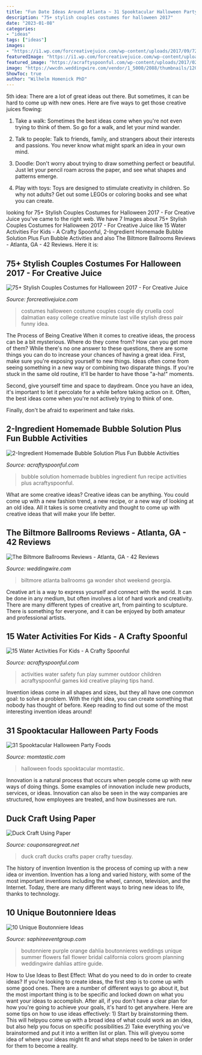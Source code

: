 ```yaml
---
title: "Fun Date Ideas Around Atlanta ~ 31 Spooktacular Halloween Party Foods"
description: "75+ stylish couples costumes for halloween 2017"
date: "2023-01-08"
categories:
- "ideas"
tags: ["ideas"]
images:
- "https://i1.wp.com/forcreativejuice.com/wp-content/uploads/2017/09/72-couple-costume-ideas-for-halloween.jpg?fit=600%2C829&amp;ssl=1"
featuredImage: "https://i1.wp.com/forcreativejuice.com/wp-content/uploads/2017/09/72-couple-costume-ideas-for-halloween.jpg?fit=600%2C829&amp;ssl=1"
featured_image: "https://acraftyspoonful.com/wp-content/uploads/2017/02/Water-Activities-Kids-Will-Love.png"
image: "https://wwcdn.weddingwire.com/vendor/1_5000/2088/thumbnails/1200x1200_1371649423145-rrblog25.jpg"
ShowToc: true
author: "Wilhelm Homenick PhD"
---
```



5th idea:
There are a lot of great ideas out there. But sometimes, it can be hard to come up with new ones. Here are five ways to get those creative juices flowing:
1. Take a walk: Sometimes the best ideas come when you're not even trying to think of them. So go for a walk, and let your mind wander.

2. Talk to people: Talk to friends, family, and strangers about their interests and passions. You never know what might spark an idea in your own mind.

3. Doodle: Don't worry about trying to draw something perfect or beautiful. Just let your pencil roam across the paper, and see what shapes and patterns emerge.

4. Play with toys: Toys are designed to stimulate creativity in children. So why not adults? Get out some LEGOs or coloring books and see what you can create.

	

		
looking for 75+ Stylish Couples Costumes for Halloween 2017 - For Creative Juice you've came to the right web. We have 7 Images about 75+ Stylish Couples Costumes for Halloween 2017 - For Creative Juice like 15 Water Activities For Kids - A Crafty Spoonful, 2-Ingredient Homemade Bubble Solution Plus Fun Bubble Activities and also The Biltmore Ballrooms Reviews - Atlanta, GA - 42 Reviews. Here it is:
		
    
## 75+ Stylish Couples Costumes For Halloween 2017 - For Creative Juice

<img loading=lazy src="https://i1.wp.com/forcreativejuice.com/wp-content/uploads/2017/09/72-couple-costume-ideas-for-halloween.jpg?fit=600%2C829&amp;ssl=1" onerror="this.onerror=null;this.src='https://tse4.mm.bing.net/th?id=OIP.gNwP2VqXPqRCY0-rLcXxhwHaKO&amp;pid=15.1';" alt="75+ Stylish Couples Costumes for Halloween 2017 - For Creative Juice">

_Source: forcreativejuice.com_

>costumes halloween costume couples couple diy cruella cool dalmatian easy college creative minute last ville stylish dress pair funny idea. 

	

The Process of Being Creative
When it comes to creative ideas, the process can be a bit mysterious. Where do they come from? How can you get more of them? While there's no one answer to these questions, there are some things you can do to increase your chances of having a great idea.
First, make sure you're exposing yourself to new things. Ideas often come from seeing something in a new way or combining two disparate things. If you're stuck in the same old routine, it'll be harder to have those "a-ha!" moments.

 Second, give yourself time and space to daydream. Once you have an idea, it's important to let it percolate for a while before taking action on it. Often, the best ideas come when you're not actively trying to think of one.

Finally, don't be afraid to experiment and take risks.

    
## 2-Ingredient Homemade Bubble Solution Plus Fun Bubble Activities

<img loading=lazy src="https://acraftyspoonful.com/wp-content/uploads/2017/02/2-Ingredient-Homemade-Bubble-Solution-and-other-awesome-ways-to-use-bubbles.jpg" onerror="this.onerror=null;this.src='https://tse4.mm.bing.net/th?id=OIP.t_j_b-GsN5yVX8LJa-oGFQHaLM&amp;pid=15.1';" alt="2-Ingredient Homemade Bubble Solution Plus Fun Bubble Activities">

_Source: acraftyspoonful.com_

>bubble solution homemade bubbles ingredient fun recipe activities plus acraftyspoonful. 

	

What are some creative ideas?
Creative ideas can be anything. You could come up with a new fashion trend, a new recipe, or a new way of looking at an old idea. All it takes is some creativity and thought to come up with creative ideas that will make your life better.

    
## The Biltmore Ballrooms Reviews - Atlanta, GA - 42 Reviews

<img loading=lazy src="https://wwcdn.weddingwire.com/vendor/1_5000/2088/thumbnails/1200x1200_1371649423145-rrblog25.jpg" onerror="this.onerror=null;this.src='https://tse2.mm.bing.net/th?id=OIP.0rj0PVVBTmSrl6BiYr0BigHaE8&amp;pid=15.1';" alt="The Biltmore Ballrooms Reviews - Atlanta, GA - 42 Reviews">

_Source: weddingwire.com_

>biltmore atlanta ballrooms ga wonder shot weekend georgia. 

	

Creative art is a way to express yourself and connect with the world. It can be done in any medium, but often involves a lot of hard work and creativity. There are many different types of creative art, from painting to sculpture. There is something for everyone, and it can be enjoyed by both amateur and professional artists.

    
## 15 Water Activities For Kids - A Crafty Spoonful

<img loading=lazy src="https://acraftyspoonful.com/wp-content/uploads/2017/02/Water-Activities-Kids-Will-Love.png" onerror="this.onerror=null;this.src='https://tse1.mm.bing.net/th?id=OIP.usPUv4Rm2maXZeQ69nndcwHaO0&amp;pid=15.1';" alt="15 Water Activities For Kids - A Crafty Spoonful">

_Source: acraftyspoonful.com_

>activities water safety fun play summer outdoor children acraftyspoonful games kid creative playing tips hand. 

	

Invention ideas come in all shapes and sizes, but they all have one common goal: to solve a problem. With the right idea, you can create something that nobody has thought of before. Keep reading to find out some of the most interesting invention ideas around!

    
## 31 Spooktacular Halloween Party Foods

<img loading=lazy src="https://cdn3-www.momtastic.com/assets/uploads/2014/10/bloodysmores.jpg" onerror="this.onerror=null;this.src='https://tse3.mm.bing.net/th?id=OIP.lc3vsoIq6XVZ87m4nsjydAHaFj&amp;pid=15.1';" alt="31 Spooktacular Halloween Party Foods">

_Source: momtastic.com_

>halloween foods spooktacular momtastic. 

	

Innovation is a natural process that occurs when people come up with new ways of doing things. Some examples of innovation include new products, services, or ideas. Innovation can also be seen in the way companies are structured, how employees are treated, and how businesses are run.

    
## Duck Craft Using Paper

<img loading=lazy src="http://couponsaregreat.net/wp-content/uploads/2010/08/ducks.jpg" onerror="this.onerror=null;this.src='https://tse1.mm.bing.net/th?id=OIP.zcoOkZTndOmFeIr5epi9VwHaEW&amp;pid=15.1';" alt="Duck Craft Using Paper">

_Source: couponsaregreat.net_

>duck craft ducks crafts paper crafty tuesday. 

	

The history of invention
Invention is the process of coming up with a new idea or invention. Invention has a long and varied history, with some of the most important inventions including the wheel, cannon, television, and the Internet. Today, there are many different ways to bring new ideas to life, thanks to technology.

    
## 10 Unique Boutonniere Ideas

<img loading=lazy src="http://www.saphireeventgroup.com/wp-content/uploads/files/8414/5694/2699/unique_boutonniere_6.jpg" onerror="this.onerror=null;this.src='https://tse4.mm.bing.net/th?id=OIP.F8xt2Ds5SLMLM8OyPekDFgAAAA&amp;pid=15.1';" alt="10 Unique Boutonniere Ideas">

_Source: saphireeventgroup.com_

>boutonniere purple orange dahlia boutonnieres weddings unique summer flowers fall flower bridal california colors groom planning weddingwire dahlias attire guide. 

	

How to Use Ideas to Best Effect: What do you need to do in order to create ideas?
If you're looking to create ideas, the first step is to come up with some good ones. There are a number of different ways to go about it, but the most important thing is to be specific and locked down on what you want your ideas to accomplish. After all, if you don't have a clear plan for how you're going to achieve your goals, it's hard to get anywhere. Here are some tips on how to use ideas effectively: 1) Start by brainstorming them. This will helpyou come up with a broad idea of what could work as an idea, but also help you focus on specific possibilities.2) Take everything you've brainstormed and put it into a written list or plan. This will giveyou some idea of where your ideas might fit and what steps need to be taken in order for them to become a reality.


